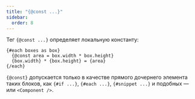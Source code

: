 ```yaml
---
title: "{@const ...}"
sidebar:
  order: 8
---
```


Тег `{@const ...}` определяет локальную константу:

```svelte
{#each boxes as box}
  {@const area = box.width * box.height}
  {box.width} * {box.height} = {area}
{/each}
```

`{@const}` допускается только в качестве прямого дочернего элемента таких блоков, как `{#if ...}`, `{#each ...}`, `{#snippet ...}` и подобных — или `<Component />`.
